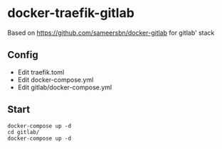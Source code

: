 # docker-traefik-gitlab

Based on https://github.com/sameersbn/docker-gitlab for gitlab' stack

## Config

* Edit traefik.toml 
* Edit docker-compose.yml
* Edit gitlab/docker-compose.yml

## Start

```
docker-compose up -d
cd gitlab/
docker-compose up -d
```
